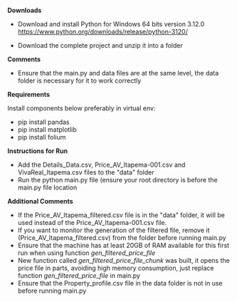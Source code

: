 **Downloads**

- Download and install Python for Windows 64 bits version 3.12.0
https://www.python.org/downloads/release/python-3120/

- Download the complete project and unzip it into a folder

**Comments**

- Ensure that the main.py and data files are at the same level, the data folder is necessary for it to work correctly

**Requirements**

Install components below preferably in virtual env:
- pip install pandas
- pip install matplotlib
- pip install folium
 
**Instructions for Run**

- Add the Details_Data.csv, Price_AV_Itapema-001.csv and VivaReal_Itapema.csv files to the "data" folder
- Run the python main.py file (ensure your root directory is before the main.py file location

**Additional Comments**
- If the Price_AV_Itapema_filtered.csv file is in the "data" folder, it will be used instead of the Price_AV_Itapema-001.csv file. 
- If you want to monitor the generation of the filtered file, remove it (Price_AV_Itapema_filtered.csv) from the folder before running main.py
- Ensure that the machine has at least 20GB of RAM available for this first run when using function *gen_filtered_price_file*
- New function called *gen_filtered_price_file_chunk* was built, it opens the price file in parts, avoiding high memory consumption, just replace function *gen_filtered_price_file* in main.py
- Ensure that the Property_profile.csv file in the data folder is not in use before running main.py

